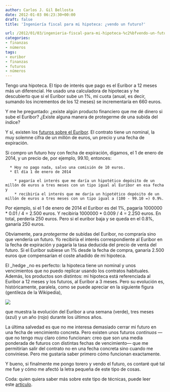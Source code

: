 ```yaml
---
author: Carlos J. Gil Bellosta
date: 2012-01-03 06:23:30+00:00
draft: false
title: 'Ingeniería fiscal para mi hipoteca: ¿vendo un futuro?'

url: /2012/01/03/ingenieria-fiscal-para-mi-hipoteca-%c2%bfvendo-un-futuro/
categories:
- finanzas
- números
tags:
- euribor
- finanzas
- futuros
- números
---
```


Tengo una hipoteca. El tipo de interés que pago es el Euribor a 12 meses más un diferencial. He usado una calculadora de hipotecas y he descubierto que si el Euribor sube un 1%, mi cuota (anual, es decir, sumando los incrementos de los 12 meses) se incrementaría en 660 euros.

Y me he preguntado: ¿existe algún producto financiero que me dé dinero si sube el Euribor? ¿Existe alguna manera de protegerme de una subida del índice?

Y sí, existen los [futuros sobre el Euribor](http://www.euronext.com/trader/contractspecifications/derivative/wide/contractspecifications-3657-EN.html?euronextCode=I-LON-FUT). El contrato tiene un nominal, la muy solemne cifra de un millón de euros, un precio y una fecha de expiración.

Si compro un futuro hoy con fecha de expiración, digamos, el 1 de enero de 2014, y un precio de, por ejemplo, 99.10, entonces:



	  * Hoy no pago nada, salvo una comisión de 10 euros.
	  * El día 1 de enero de 2014

	    * pagaría el interés que me daría un hipotético depósito de un millón de euros a tres meses con un tipo igual al Euribor en esa fecha y
	    * recibiría el interés que me daría un hipotético depósito de un millón de euros a tres meses con un tipo igual a (100 - 99.10 =) 0.9%.


Por ejemplo, si el 1 de enero de 2014 el Euribor es del 1%, pagaría 1000000 * 0.01 / 4 = 2.500 euros. Y recibiría 1000000 * 0.009 / 4 = 2.250 euros. En total, perdería 250 euros. Pero si el euribor baja y se queda en el 0.8%, ganaría 250 euros.

Obviamente, para _protegerme_ de subidas del Euribor, no compraría sino que vendería un futuro. Yo recibiría el interés correspondiente al Euribor en la fecha de expiración y pagaría la tasa deducida del precio de venta del futuro. Si el Euribor subiese un 1% desde la fecha de compra, ganaría 2.500 euros que compensarían el coste añadido de mi hipoteca.

El _hedge _no es perfecto: la hipoteca tiene un nominal y unos vencimientos que no puedo replicar usando los contratos habituales. Además, los productos son distintos: mi hipoteca está referenciada al Euribor a 12 meses y los futuros, al Euribor a 3 meses. Pero su evolución es, históricamente, paralela, como se puede apreciar en la siguiente figura (gentileza de la Wikipedia),

[![](/wp-uploads/2012/01/euribor1999_2011.png)
](/wp-uploads/2012/01/euribor1999_2011.png)

que muestra la evolución del Euribor a una semana (verde), tres meses (azul) y un año (rojo) durante los últimos años.

La última salvedad es que no me interesa demasiado cerrar mi futuro en una fecha de vencimiento concreta. Pero existen unos futuros _continuos_ —que no tengo muy claro cómo funcionan: creo que son una media ponderada de futuros con distintas fechas de vencimiento— que me permitirían salir del contrato no en una fecha concreta sino cuando me conviniese. Pero me gustaría saber primero cómo funcionan exactamente.

Y bueno, si finalmente me pongo torero y vendo el futuro, os contaré qué tal me fue y cómo me afectó la letra pequeña de este tipo de cosas.

Coda: quien quiera saber más sobre este tipo de técnicas, puede leer este [artículo](http://www2.stetson.edu/fsr/abstracts2/V8-2%20A4.pdf).
